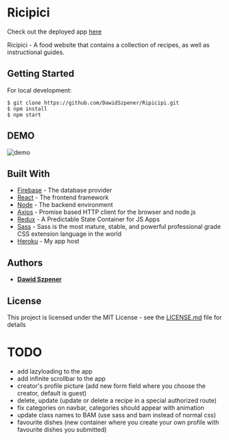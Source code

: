 
# Ricipici

Check out the deployed app [here](https://ricipici.herokuapp.com/)

Ricipici - A food website that contains a collection of recipes, as well as instructional guides.

## Getting Started

For local development:

```
$ git clone https://github.com/DawidSzpener/Ripicipi.git
$ npm install
$ npm start
```

## DEMO

![demo](https://github.com/DawidSzpener/D.SZ-portfolio/blob/main/src/assets/images/ricipici.gif)

## Built With

* [Firebase](https://firebase.google.com/docs/database) - The database provider
* [React](https://reactjs.org/) - The frontend framework
* [Node](https://nodejs.org/) - The backend environment
* [Axios](https://github.com/axios/axios) - Promise based HTTP client for the browser and node.js
* [Redux](https://redux.js.org/) - A Predictable State Container for JS Apps
* [Sass](https://sass-lang.com/) - Sass is the most mature, stable, and powerful professional grade CSS extension language in the world
* [Heroku](https://www.heroku.com/) - My app host

## Authors

* **[Dawid Szpener](https://github.com/DawidSzpener)**

## License

This project is licensed under the MIT License - see the [LICENSE.md](LICENSE.md) file for details

# TODO
- add lazyloading to the app
- add infinite scrollbar to the app
- creator's profile picture (add new form field where you choose the creator, default is guest)
- delete, update (update or delete a recipe in a special authorized route)
- fix categories on navbar, categories should appear with animation
- update class names to BAM (use sass and bam instead of normal css)
- favourite dishes (new container where you create your own profile with favourite dishes you submitted)

